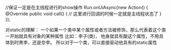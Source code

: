 //保证一定是在主线程进行的show操作
Run.onUiAsync(new Action() {
    @Override
    public void call() {
        // 这里进行回调的时候一定就是主线程状态了
    }
});


对static的理解： 一个如果一个类中某个属性或者方法被修饰，那么代表着这个类一开始就具有对象的某种属性
比如：李子(类)， 他身就具有酸这个属性，不用具体到时黒李，还是奈李。 
所以对于一个类，可以直接驱动他具有的static属性